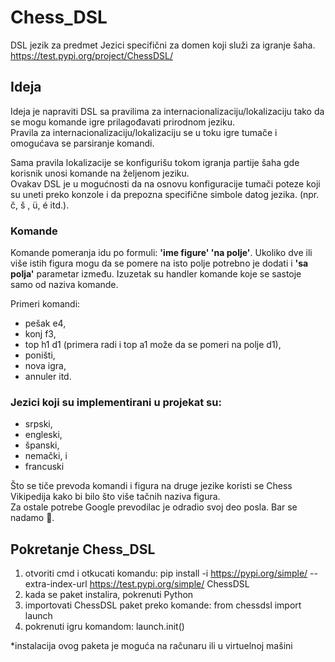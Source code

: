# Chess_DSL
DSL jezik za predmet Jezici specifični za domen koji služi za igranje šaha.
https://test.pypi.org/project/ChessDSL/

## Ideja
Ideja je napraviti DSL sa pravilima za internacionalizaciju/lokalizaciju tako da se mogu komande igre prilagođavati prirodnom jeziku. <br>
Pravila za internacionalizaciju/lokalizaciju se u toku igre tumače i omogućava se parsiranje komandi.

Sama pravila lokalizacije se konfigurišu tokom igranja partije šaha gde korisnik unosi komande na željenom jeziku. <br>
Ovakav DSL je u mogućnosti da na osnovu konfiguracije tumači poteze koji su uneti preko konzole i da prepozna specifične simbole datog jezika. (npr. č, š , ü, é itd.).

### Komande
Komande pomeranja idu po formuli: <b>'ime figure' 'na polje'</b>. Ukoliko dve ili više istih figura mogu da se pomere na isto polje potrebno je dodati i <b>'sa polja'</b> parametar između. 
Izuzetak su handler komande koje se sastoje samo od naziva komande.

Primeri komandi:
- pešak e4,
- konj f3,
- top h1 d1 (primera radi i top a1 može da se pomeri na polje d1),
- poništi,
- nova igra,
- annuler itd.

### Jezici koji su implementirani u projekat su:
- srpski,
- engleski,
- španski,
- nemački, i
- francuski

Što se tiče prevoda komandi i figura na druge jezike koristi se Chess Vikipedija kako bi bilo što više tačnih naziva figura. <br>
Za ostale potrebe Google prevodilac je odradio svoj deo posla. Bar se nadamo 🙂.


## Pokretanje Chess_DSL
1. otvoriti cmd i otkucati komandu: pip install -i https://pypi.org/simple/ --extra-index-url https://test.pypi.org/simple/ ChessDSL
2. kada se paket instalira, pokrenuti Python
3. importovati ChessDSL paket preko komande: from chessdsl import launch
4. pokrenuti igru komandom: launch.init()

*instalacija ovog paketa je moguća na računaru ili u virtuelnoj mašini

